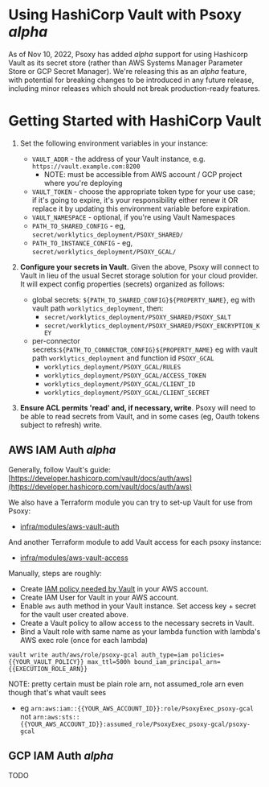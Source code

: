 # Using HashiCorp Vault with Psoxy *alpha*

As of Nov 10, 2022, Psoxy has added *alpha* support for using Hashicorp Vault as its secret store
(rather than AWS Systems Manager Parameter Store or GCP Secret Manager). We're releasing this as an
*alpha* feature, with potential for breaking changes to be introduced in any future release,
including minor releases which should not break production-ready features.

# Getting Started with HashiCorp Vault

  1. Set the following environment variables in your instance:

     * `VAULT_ADDR` - the address of your Vault instance, e.g. `https://vault.example.com:8200`
       * NOTE: must be accessible from AWS account / GCP project where you're deploying
     * `VAULT_TOKEN` - choose the appropriate token type for your use case; if it's going to expire,
        it's your responsibility either renew it OR replace it by updating this environment variable
        before expiration.
     * `VAULT_NAMESPACE` - optional, if you're using Vault Namespaces
     * `PATH_TO_SHARED_CONFIG` - eg, `secret/worklytics_deployment/PSOXY_SHARED/`
     * `PATH_TO_INSTANCE_CONFIG` - eg, `secret/worklytics_deployment/PSOXY_GCAL/`

  2. **Configure your secrets in Vault.** Given the above, Psoxy will connect to Vault in lieu of
     the usual Secret storage solution for your cloud provider. It will expect config properties
     (secrets) organized as follows:
        * global secrets: `${PATH_TO_SHARED_CONFIG}${PROPERTY_NAME}`, eg with vault path
         `worklytics_deployment`, then:
            * `secret/worklytics_deployment/PSOXY_SHARED/PSOXY_SALT`
            * `secret/worklytics_deployment/PSOXY_SHARED/PSOXY_ENCRYPTION_KEY`
        * per-connector secrets:`${PATH_TO_CONNECTOR_CONFIG}${PROPERTY_NAME}` eg with vault path
          `worklytics_deployment` and function id `PSOXY_GCAL`
            * `worklytics_deployment/PSOXY_GCAL/RULES`
            * `worklytics_deployment/PSOXY_GCAL/ACCESS_TOKEN`
            * `worklytics_deployment/PSOXY_GCAL/CLIENT_ID`
            * `worklytics_deployment/PSOXY_GCAL/CLIENT_SECRET`

   3. **Ensure ACL permits 'read' and, if necessary, write**. Psoxy will need to be able to read
      secrets from Vault, and in some cases (eg, Oauth tokens subject to refresh) write.


## AWS IAM Auth *alpha*

Generally, follow Vault's guide: [https://developer.hashicorp.com/vault/docs/auth/aws](https://developer.hashicorp.com/vault/docs/auth/aws)

We also have a Terraform module you can try to set-up Vault for use from Psoxy:
  - [infra/modules/aws-vault-auth](../infra/modules/aws-vault-auth)

And another Terraform module to add Vault access for each psoxy instance:
  - [infra/modules/aws-vault-access](../infra/modules/aws-vault-access)


Manually, steps are roughly:
  - Create [IAM policy needed by Vault](https://developer.hashicorp.com/vault/docs/auth/aws#recommended-vault-iam-policy) in your AWS account.
  - Create IAM User for Vault in your AWS account.
  - Enable `aws` auth method in your Vault instance. Set access key + secret for the vault user created above.
  - Create a Vault policy to allow access to the necessary secrets in Vault.
  - Bind a Vault role with same name as your lambda function with lambda's AWS exec role (once for each lambda)
```shell
vault write auth/aws/role/psoxy-gcal auth_type=iam policies={{YOUR_VAULT_POLICY}} max_ttl=500h bound_iam_principal_arn={{EXECUTION_ROLE_ARN}}
```

NOTE: pretty certain must be plain role arn, not assumed_role arn even though that's what vault sees
 - eg `arn:aws:iam::{{YOUR_AWS_ACCOUNT_ID}}:role/PsoxyExec_psoxy-gcal` not `arn:aws:sts::{{YOUR_AWS_ACCOUNT_ID}}:assumed_role/PsoxyExec_psoxy-gcal/psoxy-gcal`

## GCP IAM Auth *alpha*

TODO
